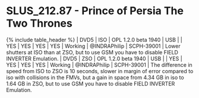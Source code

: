 # SLUS_212.87 - Prince of Persia The Two Thrones

{% include table_header %}
| DVD5 | ISO | OPL 1.2.0 beta 1940 | USB |  | YES | YES | YES | YES | Working | @INDRAPhilip | SCPH-39001 | Lower shutters at ISO than at ZSO, but to use GSM you have to disable FIELD INVERTER Emulation.
| DVD5 | ZSO | OPL 1.2.0 beta 1940 | USB |  | YES | YES | YES | YES | Working | @INDRAPhilip | SCPH-39001 | The difference in speed from ISO to ZSO is 10 seconds, slower in margin of error compared to iso with collisions in the FMVs, but a gain in space from 4.34 GB in iso to 1.64 GB in ZSO, but to use GSM you have to disable FIELD INVERTER Emulation.
